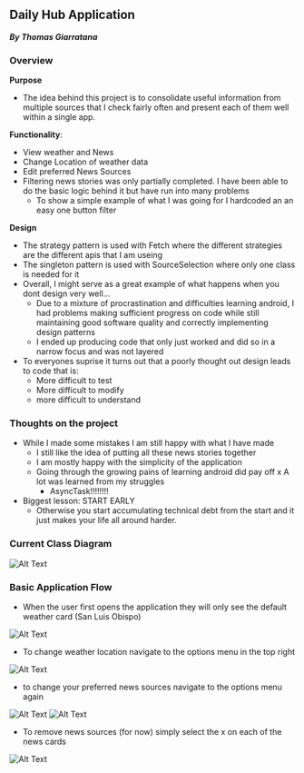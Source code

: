
## Daily Hub Application
 **_By Thomas Giarratana_**

### Overview

**Purpose**
- The idea behind this project is to consolidate useful information from multiple sources that I check fairly often and present each of them well within a single app.

**Functionality**: 
  - View weather and News
  - Change Location of weather data
  - Edit preferred News Sources
  - Filtering news stories was only partially completed. I have been able to do the basic logic behind it but have run into many problems
    + To show a simple example of what I was going for I hardcoded an an easy one button filter 

**Design**
  - The strategy pattern is used with Fetch where the different strategies are the different apis that I am useing
  - The singleton pattern is used with SourceSelection where only one class is needed for it
  - Overall, I might serve as a great example of what happens when you dont design very well...
    + Due to a mixture of procrastination and difficulties learning android, I had problems making sufficient progress on code while still maintaining good software quality and correctly implementing design patterns
    + I ended up producing code that only just worked and did so in a narrow focus and was not layered 
  - To everyones suprise it turns out that a poorly thought out design leads to code that is:
    + More difficult to test
    + More difficult to modify
    + more difficult to understand
    
### Thoughts on the project
  - While I made some mistakes I am still happy with what I have made
    + I still like the idea of putting all these news stories together 
    + I am mostly happy with the simplicity of the application
    + Going through the growing pains of learning android did pay off
      x A lot was learned from my struggles
        - AsyncTask!!!!!!!!
  - Biggest lesson: START EARLY
    + Otherwise you start accumulating technical debt from the start and it just makes your life all around harder.
 

### Current Class Diagram

![Alt Text](https://tgiarrat.github.io/305AppScans/diagram.png)

### Basic Application Flow
- When the user first opens the application they will only see the default weather card (San Luis Obispo) 

![Alt Text](/305AppScans/NewCapture.PNG?raw=true)

- To change weather location navigate to the options menu in the top right

![Alt Text](/305AppScans/NewCapture2.PNG?raw=true)

- to change your preferred news sources navigate to the options menu again

![Alt Text](/305AppScans/NewCapture4.PNG?raw=true) ![Alt Text](/305AppScans/NewCapture5.PNG?raw=true)

- To remove news sources (for now) simply select the x on each of the news cards

![Alt Text](/305AppScans/NewCapture6.PNG?raw=true)







